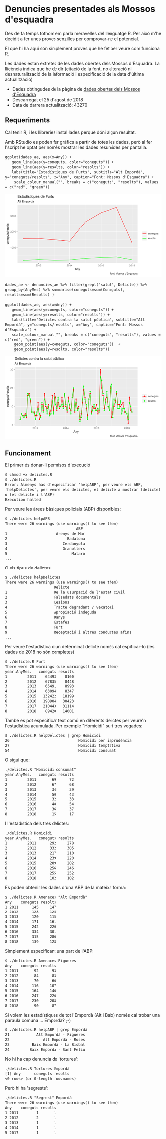 # Denuncies presentades als Mossos d'esquadra

Des de fa temps tothom em parla meravelles del llenguatge R. Per això m'he decidit a fer unes proves senzilles per comprovar-ne el potencial.

El que hi ha aquí són simplement proves que he fet per veure com funciona R.

Les dades estan extretes de les dades obertes dels Mossos d'Esquadra. La llicència indica que he de dir (citació de la font, no alteració ni desnaturalització de la informació i especificació de la data d'última actualització)

- Dades obtingudes de la pàgina de [dades obertes dels Mossos d'Esquadra](https://mossos.gencat.cat/ca/els_mossos_desquadra/indicadors_i_qualitat/dades_obertes/)
- Descarregat el 25 d'agost de 2018
- Data de darrera actualització: 43270

## Requeriments

Cal tenir R, i les llibreries instal·lades perquè dóni algun resultat.

Amb RStudio es poden fer gràfics a partir de totes les dades, però al fer l'script he optat per només mostrar les dades resumides per pantalla.

    ggplot(dades_ae, aes(x=Any)) +
       geom_line(aes(y=coneguts, color="coneguts")) +
       geom_line(aes(y=resolts, color="resolts")) +
       labs(title="Estadístiques de Furts", subtitle="Alt Empordà", y="coneguts/resolts", x="Any", caption="Font: Mossos d'Esquadra") +
        scale_colour_manual("", breaks = c("coneguts", "resolts"), values = c("red", "green"))

![Furts Alt Empordà](furts_ae.png)

    dades_ae <- denuncies_ae %>% filter(grepl("salut", Delicte)) %>% group_by(AnyMes) %>% summarise(coneguts=sum(Coneguts), resolts=sum(Resolts) )

    ggplot(dades_ae, aes(x=Any)) +
       geom_line(aes(y=coneguts, color="coneguts")) +
       geom_line(aes(y=resolts, color="resolts")) +
       labs(title="Delictes contra la salut pública", subtitle="Alt Empordà", y="coneguts/resolts", x="Any", caption="Font: Mossos d'Esquadra") +
       scale_colour_manual("", breaks = c("coneguts", "resolts"), values = c("red", "green")) +
        geom_point(aes(y=coneguts, color="coneguts"))  +
        geom_point(aes(y=resolts, color="resolts"))

![Furts Alt Empordà](salut_ae.png)

## Funcionament

El primer és donar-li permisos d'execució

    $ chmod +x delictes.R
    $ ./delictes.R
    Error: Almenys has d'especificar 'helpABP', per veure els ABP, 'helpDelictes', per veure els delictes, el delicte a mostrar (delicte) o (el delicte i l'ABP)
    Execution halted

Per veure les àrees bàsiques policials (ABP) disponibles:

    $ ./delictes helpAPB
    There were 26 warnings (use warnings() to see them)
                                    ABP
    1                      Arenys de Mar
    2                           Badalona
    3                         Cerdanyola
    4                         Granollers
    5                             Mataró
    ...

O els tipus de delictes

    $ ./delictes helpDelictes
    There were 26 warnings (use warnings() to see them)
                          Delicte
    1                     De la usurpació de l'estat civil
    2                     Falsedats documentals
    3                     Lesions
    4                     Tracte degradant / vexatori
    5                     Apropiació indeguda
    6                     Danys
    7                     Estafes
    8                     Furt
    9                     Receptació i altres conductes afins
    ...

Per veure l'estadística d'un determinat delicte només cal espificar-lo (les dades de 2018 no són completes)

    $ ./delicte.R Furt
    There were 26 warnings (use warnings() to see them)
    year.AnyMes.   coneguts resolts
    1         2011    64493    8160
    2         2012    67835    8448
    3         2013    65491    8993
    4         2014    63094    8347
    5         2015   132422   18199
    6         2016   198904   30423
    7         2017   210443   31114
    8         2018    89420   14001

També es pot especificar text comú en diferents delictes per veure'n l'estadística acumulada. Per exemple "Homicidi" surt tres vegades:

    $ ./delictes.R helpDelictes | grep Homicidi
    26                               Homicidi per imprudència
    27                               Homicidi temptativa
    54                               Homicidi consumat

O sigui que:

    ./delictes.R "Homicidi consumat"
    year.AnyMes.   coneguts resolts
    1         2011       69      72
    2         2012       67      68
    3         2013       34      39
    4         2014       50      43
    5         2015       32      33
    6         2016       48      54
    7         2017       36      37
    8         2018       15      17

I l'estadística dels tres delictes:

    ./delictes.R Homicidi
    year.AnyMes.   coneguts resolts
    1         2011      292     278
    2         2012      332     305
    3         2013      217     210
    4         2014      239     220
    5         2015      209     202
    6         2016      256     246
    7         2017      255     252
    8         2018      102     102

Es poden obtenir les dades d'una ABP de la mateixa forma:

    $ ./delictes.R Amenaces "Alt Empordà"
    Any    coneguts resolts
    1 2011      145     147
    2 2012      128     125
    3 2013      120     115
    4 2014      171     161
    5 2015      242     220
    6 2016      334     301
    7 2017      315     286
    8 2018      139     128

Simplement especificant una part de l'ABP:

    $ ./delictes.R Amenaces Figueres
    Any    coneguts resolts
    1 2011       92      93
    2 2012       84      83
    3 2013       70      66
    4 2014      116     107
    5 2015      164     146
    6 2016      247     226
    7 2017      230     208
    8 2018       90      87

Si volem les estadístiques de tot l'Empordà (Alt i Baix) només cal trobar una paraula comuna ... Empordà? ;-)

    $ ./delictes.R helpABP | grep Empordà
    21            Alt Empordà - Figueres
    22               Alt Empordà - Roses
    23          Baix Empordà - La Bisbal
    24         Baix Empordà - Sant Feliu

No hi ha cap denuncia de 'tortures':

    ./delictes.R Tortures Empordà
    [1] Any      coneguts resolts
    <0 rows> (or 0-length row.names)

Però hi ha 'segrests':

    ./delictes.R "Segrest" Empordà
    There were 26 warnings (use warnings() to see them)
    Any    coneguts resolts
    1 2011        1       1
    2 2012        2       1
    3 2013        1       1
    4 2014        1       1
    5 2017        1       1

